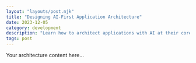 ```yaml
---
layout: "layouts/post.njk"
title: "Designing AI-First Application Architecture"
date: 2023-12-05
category: development
description: "Learn how to architect applications with AI at their core. Best practices for scalable, maintainable AI-first applications."
tags: post
---
```


Your architecture content here...

